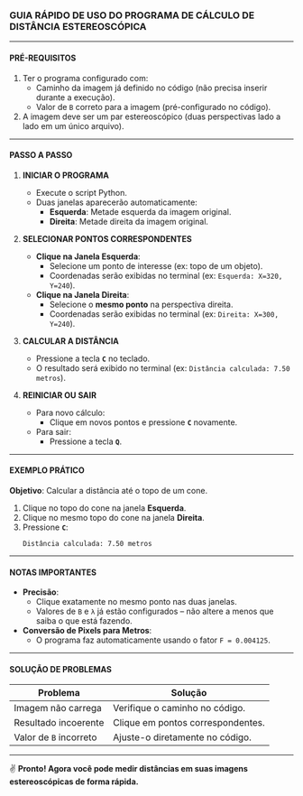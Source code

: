 ### GUIA RÁPIDO DE USO DO PROGRAMA DE CÁLCULO DE DISTÂNCIA ESTEREOSCÓPICA  

---

#### **PRÉ-REQUISITOS**  
1. Ter o programa configurado com:  
   - Caminho da imagem já definido no código (não precisa inserir durante a execução).  
   - Valor de `B` correto para a imagem (pré-configurado no código).  
2. A imagem deve ser um par estereoscópico (duas perspectivas lado a lado em um único arquivo).  

---

#### **PASSO A PASSO**  

1. **INICIAR O PROGRAMA**  
   - Execute o script Python.  
   - Duas janelas aparecerão automaticamente:  
     - **Esquerda**: Metade esquerda da imagem original.  
     - **Direita**: Metade direita da imagem original.  

   

2. **SELECIONAR PONTOS CORRESPONDENTES**  
   - **Clique na Janela Esquerda**:  
     - Selecione um ponto de interesse (ex: topo de um objeto).  
     - Coordenadas serão exibidas no terminal (ex: `Esquerda: X=320, Y=240`).  
   - **Clique na Janela Direita**:  
     - Selecione o **mesmo ponto** na perspectiva direita.  
     - Coordenadas serão exibidas no terminal (ex: `Direita: X=300, Y=240`).  

3. **CALCULAR A DISTÂNCIA**  
   - Pressione a tecla **`C`** no teclado.  
   - O resultado será exibido no terminal (ex: `Distância calculada: 7.50 metros`).  

4. **REINICIAR OU SAIR**  
   - Para novo cálculo:  
     - Clique em novos pontos e pressione **`C`** novamente.  
   - Para sair:  
     - Pressione a tecla **`Q`**.  

---

#### **EXEMPLO PRÁTICO**  
**Objetivo**: Calcular a distância até o topo de um cone.  
1. Clique no topo do cone na janela **Esquerda**.  
2. Clique no mesmo topo do cone na janela **Direita**.  
3. Pressione **`C`**:  
   ```  
   Distância calculada: 7.50 metros  
   ```  

---

#### **NOTAS IMPORTANTES**  
- **Precisão**:  
  - Clique exatamente no mesmo ponto nas duas janelas.  
  - Valores de `B` e `λ` já estão configurados – não altere a menos que saiba o que está fazendo.  
- **Conversão de Pixels para Metros**:  
  - O programa faz automaticamente usando o fator `F = 0.004125`.  

---

#### **SOLUÇÃO DE PROBLEMAS**  
| Problema               | Solução                          |  
|-------------------------|----------------------------------|  
| Imagem não carrega      | Verifique o caminho no código.   |  
| Resultado incoerente    | Clique em pontos correspondentes.|  
| Valor de `B` incorreto  | Ajuste-o diretamente no código.  |  

--- 

✌️ **Pronto! Agora você pode medir distâncias em suas imagens estereoscópicas de forma rápida.**
